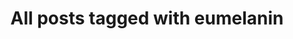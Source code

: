 ---
layout: tag
title: "All posts tagged with eumelanin"
permalink: /weblog/tags/eumelanin/
taxonomy: eumelanin
---